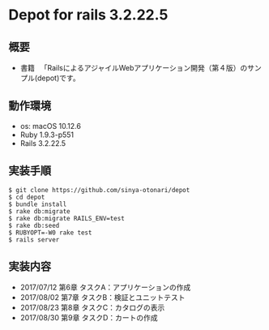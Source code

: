 # Depot for rails 3.2.22.5

## 概要

- 書籍 　「RailsによるアジャイルWebアプリケーション開発（第４版）のサンプル(depot)です。

## 動作環境

- os: macOS 10.12.6
- Ruby 1.9.3-p551
- Rails 3.2.22.5

## 実装手順

```
$ git clone https://github.com/sinya-otonari/depot
$ cd depot
$ bundle install
$ rake db:migrate
$ rake db:migrate RAILS_ENV=test
$ rake db:seed
$ RUBYOPT=-W0 rake test
$ rails server
```

## 実装内容

- 2017/07/12 第6章 タスクA：アプリケーションの作成
- 2017/08/02 第7章 タスクB：検証とユニットテスト
- 2017/08/23 第8章 タスクC：カタログの表示
- 2017/08/30 第9章 タスクD：カートの作成
